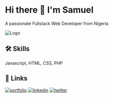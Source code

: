 
#  Hi there 👋 I'm Samuel

A passionate Fullstack Web Developer from Nigeria


![Logo](https://dailyictsolutions.com/wp-content/uploads/2020/04/Dailyictsolutions-logo.png)


## 🛠 Skills
Javascript, HTML, CSS, PHP


## 🔗 Links
[![portfolio](https://img.shields.io/badge/my_portfolio-000?style=for-the-badge&logo=ko-fi&logoColor=white)](https://dailyictsolutions.com/portfolio//)
[![linkedin](https://img.shields.io/badge/linkedin-0A66C2?style=for-the-badge&logo=linkedin&logoColor=white)](https://www.linkedin.com/in/samuelfrancis90/)
[![twitter](https://img.shields.io/badge/twitter-1DA1F2?style=for-the-badge&logo=twitter&logoColor=white)](https://twitter.com/chummy_official)

